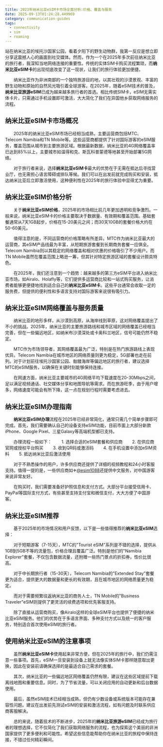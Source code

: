 ```yaml
---
title: 2023年纳米比亚eSIM卡市场全面分析:价格、覆盖与服务
date: 2025-09-13T01:24:28.449969
category: communication-guides
tags:
  - connectivity
  - sim
  - roaming
---
```


站在纳米比亚的埃托沙国家公园，看着夕阳下的野生动物群，我第一反应是想立即分享这震撼人心的画面到社交媒体。然而，作为一个在2025年多次前往纳米比亚的旅行者，我深知当地网络连接的重要性。传统的实体SIM卡购买流程繁琐，而**纳米比亚eSIM卡**的出现彻底改变了这一现状，让我们的旅行体验更加便捷。

　　纳米比亚作为非洲南部的一个独特旅游目的地，以其壮观的沙漠景观、丰富的野生动物和原始的自然风光吸引着全球游客。在2025年，随着eSIM技术的普及，**纳米比亚旅游eSIM**已成为越来越多旅行者的首选。相比传统SIM卡，eSIM无需实体卡片，只需通过手机设置即可激活，大大简化了我们在异国他乡获取网络服务的流程。

## 纳米比亚eSIM卡市场概况

　　2025年的纳米比亚eSIM市场已经相当成熟，主要运营商包括MTC、Telecom Namibia和TN Mobile等。这些运营商都提供了针对国际游客的eSIM服务，覆盖范围从城市到主要旅游区域。根据最新数据，纳米比亚的4G网络覆盖率已达到85%以上，主要城市如温得和克、斯瓦科普蒙德等地甚至开始部署5G网络。

　　对于旅行者来说，选择**纳米比亚eSIM卡**最大的优势在于无需在抵达后寻找营业厅，也无需担心语言障碍或排队等候。我们可以在出发前就完成购买和安装，抵达纳米比亚后立即激活使用，这种便利性在2025年的旅行体验中显得尤为重要。

## 纳米比亚eSIM价格分析

　　关于**纳米比亚eSIM价格**，2025年的市场相比前几年更加透明和竞争激烈。一般来说，纳米比亚eSIM卡的价格主要取决于数据量、有效期和覆盖范围。基础套餐通常从7天1GB起步，价格在15-20美元之间；而30天10GB的套餐价格大约在50-60美元。

　　值得注意的是，不同运营商的价格策略有所差异。MTC作为纳米比亚最大的运营商，其eSIM产品线最为丰富，从短期旅游套餐到长期商务套餐一应俱全。Telecom Namibia则以其稳定的网络覆盖和相对优惠的价格吸引了不少用户。而TN Mobile虽然在覆盖范围上略逊一筹，但其针对特定旅游区域的套餐设计颇具特色。

　　在2025年，我们还注意到一个趋势：越来越多的第三方eSIM平台进入纳米比亚市场，如Airalo、Holafly等，它们提供多运营商比较和一站式购买服务，让消费者能够更便捷地找到适合自己的**纳米比亚eSIM卡**。这些平台通常会收取一定的服务费，但提供的便利性和多语言支持对国际游客来说很有吸引力。

## 纳米比亚eSIM网络覆盖与服务质量

　　纳米比亚的地形多样，从沙漠到高原，从海岸线到草原，这对网络覆盖提出了不小的挑战。2025年，纳米比亚的主要旅游路线和城市区域的网络覆盖已经相当完善，但在一些偏远地区，如纳米布沙漠深处或卡奥科兰地区，信号可能仍然不稳定。

　　MTC作为市场领导者，其网络覆盖最为广泛，特别是在热门旅游路线上表现优异。Telecom Namibia在城市地区的网络质量则更为稳定，5G部署也走在前列。对于计划前往埃托沙国家公园、骷髅海岸等偏远地区的旅行者，建议选择MTC的eSIM服务，以确保在关键时刻能够保持连接。

　　在网速方面，纳米比亚主要城市的4G网络平均下载速度在20-30Mbps之间，足以满足视频通话、社交媒体分享和地图导航等需求。而在旅游旺季，由于用户增多，网络速度可能会有所下降，这一点在规划行程时需要考虑进去。

## 纳米比亚eSIM办理指南

　　**纳米比亚eSIM办理**流程在2025年已经非常简化，通常只需几个简单步骤即可完成。首先，我们需要确认自己的设备支持eSIM功能，目前市面上大部分新款iPhone、Google Pixel、三星Galaxy等高端机型都已支持。

　　办理流程一般如下：
　　1. 选择合适的eSIM套餐和供应商
　　2. 在供应商官网或授权平台购买
　　3. 收到QR码或激活码
　　4. 在手机设置中添加eSIM资料
　　5. 抵达纳米比亚后激活使用

　　对于不熟悉操作的用户，许多供应商还提供了详细的视频教程和24小时客服支持。值得一提的是，一些供应商如✈[@esim1088](https://t.me/s/esim1088)还提供中文服务，对中国游客来说非常友好。

　　在购买时，我们需要准备好护照信息和支付方式。大部分平台接受信用卡、PayPal等国际支付方式，有些甚至支持支付宝和微信支付，大大方便了中国游客。

## 纳米比亚eSIM推荐

　　基于2025年的市场情况和用户反馈，以下是一些值得推荐的**纳米比亚eSIM**选择：

　　对于短期游客（7-15天），MTC的"Tourist eSIM"系列是不错的选择，提供从1GB到5GB不等的流量包，价格合理且覆盖广泛。特别是他们的"Namibia Explorer"套餐，不仅包含数据流量，还附赠一些热门景点的折扣券，性价比很高。

　　对于中长期旅行者（15-30天），Telecom Namibia的"Extended Stay"套餐更为适合，提供更大的数据量和更长的有效期，且在城市地区的网络质量更为稳定。

　　而对于需要频繁往返纳米比亚的商务人士，TN Mobile的"Business Traveler"eSIM则提供了更灵活的续费选项和优先客服支持。

　　除了直接从运营商购买，像Airalo这样的全球eSIM平台也提供了便捷的纳米比亚eSIM服务。他们的优势在于多语言界面、多种支付方式以及统一的客户服务，特别适合首次使用eSIM的旅行者。

## 使用纳米比亚eSIM的注意事项

　　虽然**纳米比亚eSIM卡**使用起来非常方便，但在2025年的旅行中，我们仍需注意一些事项。首先，eSIM一旦安装到设备上就无法像实体SIM卡那样随意取出更换，因此在安装前请确保选择的是最适合自己需求的套餐。

　　其次，纳米比亚的一些偏远地区网络覆盖仍然有限，建议在这些区域提前下载离线地图和重要信息。同时，为了节省流量，可以关闭应用的自动更新和后台数据使用。

　　最后，虽然eSIM技术已经相当成熟，但仍有少数设备或系统版本可能存在兼容性问题。建议在出发前先测试eSIM的安装和激活流程，如有问题及时联系供应商客服解决。

　　总的来说，随着技术的不断进步，2025年的**纳米比亚旅游eSIM**已经成为旅行者的理想选择，它不仅简化了我们获取网络服务的流程，也为探索这个美丽的非洲国家提供了更多便利和可能性。希望这些信息能帮助你在纳米比亚的旅程中保持连接，不错过任何精彩瞬间。